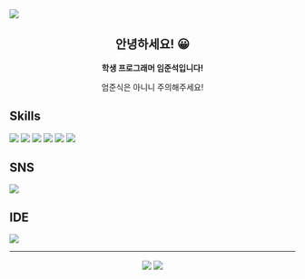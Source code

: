 <img src="https://capsule-render.vercel.app/api?type=wave&color=#000&height=300&section=header&text=limjunseok0929&fontSize=90" />
<div align="center">
  <h2>안녕하세요! 😀</h2>
  <p><b>학생 프로그래머 임준석입니다!</b></p>
  <p>엄준식은 아니니 주의해주세요!</p>
</div>
<div>
    <h2>Skills</h2>
    <img src="https://img.shields.io/badge/HTML-E34F26?style=flat-square&logo=HTML5&logoColor=white"/>
    <img src="https://img.shields.io/badge/CSS-1572B6?style=flat-square&logo=CSS3&logoColor=white"/>
    <img src="https://img.shields.io/badge/JavaScript-F7DF1E?style=flat-square&logo=JavaScript&logoColor=white"/>
    <img src="https://img.shields.io/badge/TypeScript-3178C6?style=flat-square&logo=TypeScript&logoColor=white"/>
    <img src="https://img.shields.io/badge/Python-3776AB?style=flat-square&logo=Python&logoColor=white"/>
    <img src="https://img.shields.io/badge/React-61DAFB?style=flat-square&logo=React&logoColor=white"/>
    <h2>SNS</h2>
    <img src="https://img.shields.io/badge/Discord-5865F2?style=flat-square&logo=Discord&logoColor=white"/>
    <h2>IDE</h2>
    <img src="https://img.shields.io/badge/Visual Studio Code-007ACC?style=flat-square&logo=Visual Studio Code&logoColor=white"/>
</div>
<hr/>
<div align="center">
<img align="center" src="https://github-readme-stats.vercel.app/api?username=hanwoojjang&show_icons=true&theme=gradient" />
<img align="center" src="https://github-readme-stats.vercel.app/api/top-langs/?username=anuraghazra&layout=compact" />
</div>
